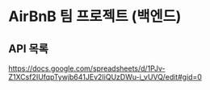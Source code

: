 # AirBnB 팀 프로젝트 (백엔드)

## API 목록
https://docs.google.com/spreadsheets/d/1PJv-Z1XCsf2IUfqpTywjb641JEv2IiQUzDWu-i_vUVQ/edit#gid=0
